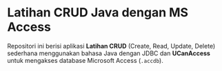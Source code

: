 # Latihan CRUD Java dengan MS Access

Repositori ini berisi aplikasi **Latihan CRUD** (Create, Read, Update, Delete) sederhana menggunakan bahasa Java dengan JDBC dan **UCanAccess** untuk mengakses database Microsoft Access (`.accdb`).

